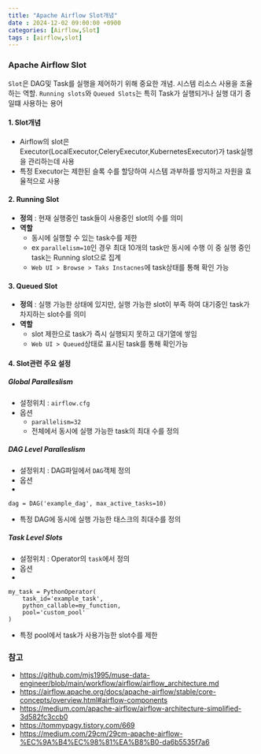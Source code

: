 ```yaml
---
title: "Apache Airflow Slot개념"
date : 2024-12-02 09:00:00 +0900
categories: [Airflow,Slot]
tags : [airflow,slot]
---
```




### **Apache Airflow Slot**

`Slot`은 DAG및 Task를 실행을 제어하기 위해 중요한 개념. 시스템 리소스 사용을 조율하는 역할. `Running slots`와 `Queued Slots`는 특히 Task가 실행되거나 실행 대기 중일떄 사용하는 용어

#### **1. Slot개념**

- Airflow의 slot은 Executor(LocalExecutor,CeleryExecutor,KubernetesExecutor)가 task실행을 관리하는데 사용
- 특정 Executor는 제한된 슬록 수를 할당하여 시스템 과부하를 방지하고 자원을 효율적으로 사용

#### **2. Running Slot**

- **정의** : 현재 실행중인 task들이 사용중인 slot의 수를 의미
- **역할**
  - 동시에 실행할 수 있는 task수를 제한
  - ex `parallelism=10`인 경우 최대 10개의 task만 동시에 수행 이 중 실행 중인 task는 Running slot으로 집계
  - `Web UI > Browse > Taks Instacnes`에 task상태를 통해 확인 가능 
  
#### **3. Queued Slot**

- **정의** : 실행 가능한 상태에 있지만, 실행 가능한 slot이 부족 하여 대기중인 task가 차지하는 slot수를 의미
- **역할**
  - slot 제한으로 task가 즉시 실행되지 못하고 대기열에 쌓임
  - `Web UI > Queued`상태로 표시된 task를 통해 확인가능

#### **4. Slot관련 주요 설정**

##### **Global Paralleslism**

- 설정위치 : `airflow.cfg`
- 옵션
  - `parallelism=32`
  - 전체에서 동시에 실행 가능한 task의 최대 수를 정의

##### **DAG Level Paralleslism**

- 설정위치 : DAG파일에서 `DAG`객체 정의
- 옵션
- 
```
dag = DAG('example_dag', max_active_tasks=10)
```
  - 특정 DAG에 동시에 실행 가능한 태스크의 최대수를 정의
  
##### **Task Level Slots**

- 설정위치 : Operator의 `task`에서 정의
- 옵션
- 
```
my_task = PythonOperator(
    task_id='example_task',
    python_callable=my_function,
    pool='custom_pool'
)

```
  - 특정 pool에서 task가 사용가능한 slot수를 제한
  
### **참고**
- <https://github.com/mjs1995/muse-data-engineer/blob/main/workflow/airflow/airflow_architecture.md>
- <https://airflow.apache.org/docs/apache-airflow/stable/core-concepts/overview.html#airflow-components>
- <https://medium.com/apache-airflow/airflow-architecture-simplified-3d582fc3ccb0>
- <https://tommypagy.tistory.com/669>
- <https://medium.com/29cm/29cm-apache-airflow-%EC%9A%B4%EC%98%81%EA%B8%B0-da6b5535f7a6>